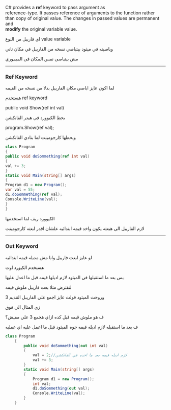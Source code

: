 C# provides a **ref** keyword to pass argument as  
reference-type. It passes reference of arguments to the function rather  
than copy of original value. The changes in passed values are permanent  
and  
**modify** the original variable value.

اي فاريبل من النوع value variable

وباصيته في ميثود بيتباصي نسخه من الفاريبل في مكان تاني

مش بيتباصي نفس المكان في الميموري

---

### Ref Keyword

لما اكون عايز اباصي مكان الفاريبل بدلا من نسخه من القيمه

هستخدم ref keyword

public void Show(ref int val)

بحط الكيوورد في هيدر الفانكشن

program.Show(ref val);

وبحطها كارجومينت لما بنادي الفانكشن

```C#
class Program
{
public void doSommething(ref int val)
{
val += 3;
}
static void Main(string[] args)
{
Program d1 = new Program();
var val = 55;
d1.doSommething(ref val);
Console.WriteLine(val);
}
}
```

الكيوورد ريف لما استخدمها

لازم الفاريبل الي هبعته يكون واخد قيمه ابتدائيه علشان اقدر ابعته كارجومينت

---

### Out Keyword

لو عايز ابعت فاريبل وانا مش مديله قيمه ابتدائيه

هستخدم الكيورد اوت

بس بعد ما استقبلها في الميثود لازم اديلها قيمه قبل ما اعدل عليها

لنفترض مثلا بعت فاريبل ملوش قيمه

وروحت الميثود قولت عايز اجمع علي الفاريبل القديم 3

زي المثال الي فوق

ف هو ملوش قيمه قبل كده ازاي هجمع 3 علي مفيش؟

ف بعد ما استقبله لازم اديله قيمه جوه الميثود قبل ما اعمل عليه اي عمليه

```C#
class Program
    {
        public void doSommething(out int val)
        {
            val = 2;//لازم اديله قيمه بعد ما اخده في الفانكشن
            val += 3;
        }
        static void Main(string[] args)
        {
            Program d1 = new Program();
            int val;
            d1.doSommething(out val);
            Console.WriteLine(val);
        }
    }
```